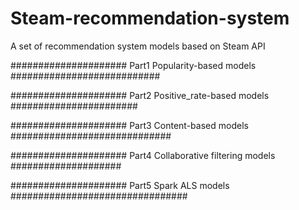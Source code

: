# Steam-recommendation-system
A set of recommendation system models based on Steam API

##################### Part1 Popularity-based models ###########################

##################### Part2 Positive_rate-based models  #######################

##################### Part3 Content-based models  #############################

##################### Part4 Collaborative filtering models ####################

##################### Part5 Spark ALS models   ################################
